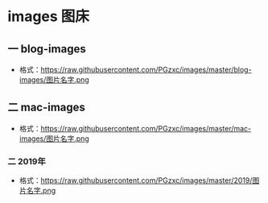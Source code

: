 # images 图床



## 一 blog-images

* 格式：https://raw.githubusercontent.com/PGzxc/images/master/blog-images/图片名字.png

## 二  mac-images

* 格式：https://raw.githubusercontent.com/PGzxc/images/master/mac-images/图片名字.png

### 二 2019年

* 格式：https://raw.githubusercontent.com/PGzxc/images/master/2019/图片名字.png







